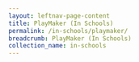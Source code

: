 ```yaml
---
layout: leftnav-page-content
title: PlayMaker (In Schools)
permalink: /in-schools/playmaker/
breadcrumb: PlayMaker (In Schools)
collection_name: in-schools
---
```

